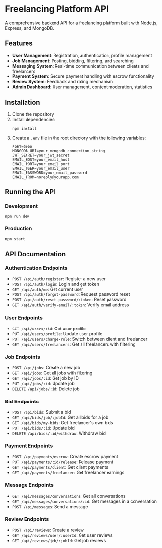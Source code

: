 # Freelancing Platform API

A comprehensive backend API for a freelancing platform built with Node.js, Express, and MongoDB.

## Features

- **User Management**: Registration, authentication, profile management
- **Job Management**: Posting, bidding, filtering, and searching
- **Messaging System**: Real-time communication between clients and freelancers
- **Payment System**: Secure payment handling with escrow functionality
- **Review System**: Feedback and rating mechanism
- **Admin Dashboard**: User management, content moderation, statistics

## Installation

1. Clone the repository
2. Install dependencies:
   ```
   npm install
   ```
3. Create a `.env` file in the root directory with the following variables:
   ```
   PORT=5000
   MONGODB_URI=your_mongodb_connection_string
   JWT_SECRET=your_jwt_secret
   EMAIL_HOST=your_email_host
   EMAIL_PORT=your_email_port
   EMAIL_USER=your_email_user
   EMAIL_PASSWORD=your_email_password
   EMAIL_FROM=noreply@yourapp.com
   ```

## Running the API

### Development
```
npm run dev
```

### Production
```
npm start
```

## API Documentation

### Authentication Endpoints
- `POST /api/auth/register`: Register a new user
- `POST /api/auth/login`: Login and get token
- `GET /api/auth/me`: Get current user
- `POST /api/auth/forgot-password`: Request password reset
- `POST /api/auth/reset-password/:token`: Reset password
- `GET /api/auth/verify-email/:token`: Verify email address

### User Endpoints
- `GET /api/users/:id`: Get user profile
- `PUT /api/users/profile`: Update user profile
- `PUT /api/users/change-role`: Switch between client and freelancer
- `GET /api/users/freelancers`: Get all freelancers with filtering

### Job Endpoints
- `POST /api/jobs`: Create a new job
- `GET /api/jobs`: Get all jobs with filtering
- `GET /api/jobs/:id`: Get job by ID
- `PUT /api/jobs/:id`: Update job
- `DELETE /api/jobs/:id`: Delete job

### Bid Endpoints
- `POST /api/bids`: Submit a bid
- `GET /api/bids/job/:jobId`: Get all bids for a job
- `GET /api/bids/my-bids`: Get freelancer's own bids
- `PUT /api/bids/:id`: Update bid
- `DELETE /api/bids/:id/withdraw`: Withdraw bid

### Payment Endpoints
- `POST /api/payments/escrow`: Create escrow payment
- `PUT /api/payments/:id/release`: Release payment
- `GET /api/payments/client`: Get client payments
- `GET /api/payments/freelancer`: Get freelancer earnings

### Message Endpoints
- `GET /api/messages/conversations`: Get all conversations
- `GET /api/messages/conversations/:id`: Get messages in a conversation
- `POST /api/messages`: Send a message

### Review Endpoints
- `POST /api/reviews`: Create a review
- `GET /api/reviews/user/:userId`: Get user reviews
- `GET /api/reviews/job/:jobId`: Get job reviews